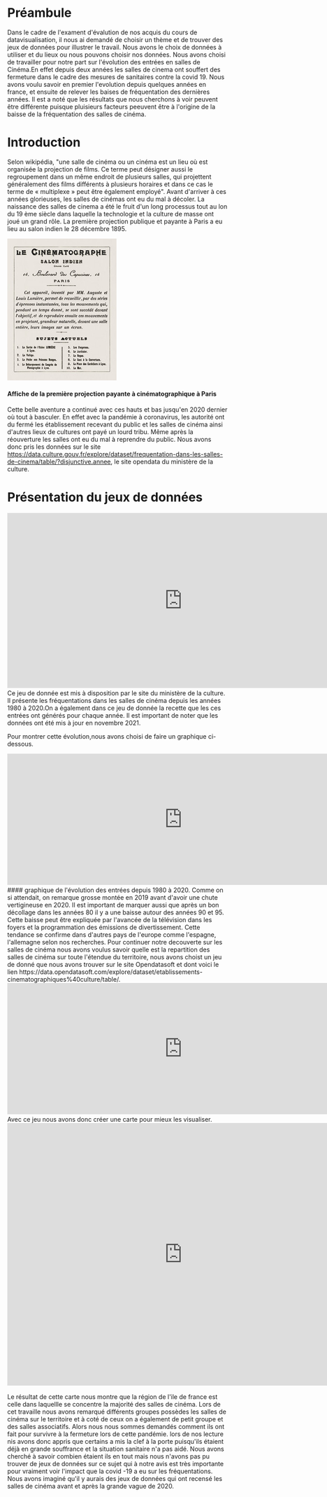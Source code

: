 # Préambule
Dans le cadre de l'exament d'évalution de nos acquis du cours de datavisualisation, il nous ai demandé de choisir un thème et de trouver des jeux de données pour illustrer le travail. Nous avons le choix de données à utiliser et du lieux ou nous pouvons choisir nos données. Nous avons choisi de travailler pour notre part sur l'évolution des entrées en salles de Cinéma.En effet depuis deux années les salles de cinema ont souffert des fermeture dans le cadre des mesures de sanitaires contre la covid 19. Nous avons voulu savoir en premier l'evolution depuis quelques années en france, et ensuite de relever les baises de fréquentation des dernières années. Il est a noté que les résultats que nous cherchons à voir peuvent être différente puisque pluisieurs facteurs peeuvent être à l'origine de la baisse de la fréquentation des salles de cinéma.

# Introduction
Selon wikipédia, "une salle de cinéma ou un cinéma est un lieu où est organisée la projection de films. Ce terme peut désigner aussi le regroupement dans un même endroit de plusieurs salles, qui projettent généralement des films différents à plusieurs horaires et dans ce cas le terme de « multiplexe » peut être également employé".
Avant d'arriver à ces années glorieuses, les salles de cinémas ont eu du mal à décoler. La naissance des salles de cinema a été le fruit d'un long processus tout au lon du 19 ème siècle dans laquelle la technologie et la culture de masse ont joué un grand rôle. La première projection publique et payante à Paris a eu lieu au salon indien le 28 décembre 1895.

![This is an image](https://github.com/DedeKANGNI/Exament_Dataviz_DEFI/blob/main/cine.jpg)

#### Affiche de la première projection payante à cinématographique à Paris

Cette belle aventure a continué avec ces hauts et bas jusqu'en 2020 dernier où tout à basculer. En effet avec la pandémie à coronavirus, les autorité ont du fermé les établissement recevant du public et les salles de cinéma ainsi d'autres lieux de cultures ont payé un lourd tribu. Même après la réouverture les salles ont eu du mal à reprendre du public. Nous avons donc pris les données sur le site https://data.culture.gouv.fr/explore/dataset/frequentation-dans-les-salles-de-cinema/table/?disjunctive.annee, le site opendata du ministère de la culture.

# Présentation du jeux de données

<iframe src="https://data.culture.gouv.fr/explore/embed/dataset/frequentation-dans-les-salles-de-cinema/table/?disjunctive.annee&static=false&datasetcard=false" width="800" height="400" frameborder="0"></iframe>
Ce jeu de donnée est mis à disposition par le site du ministère de la culture. Il présente les fréquentations dans les salles de cinéma depuis les années 1980 à 2020.On a également dans ce jeu de donnée la recette que les ces entrées ont générés pour chaque année. Il est important de noter que les données ont été mis à jour en novembre 2021.

Pour montrer cette évolution,nous avons choisi de faire un graphique ci-dessous.
<iframe src="https://data.opendatasoft.com/chart/embed/?dataChart=eyJ0aW1lc2NhbGUiOiIiLCJxdWVyaWVzIjpbeyJjaGFydHMiOlt7InR5cGUiOiJsaW5lIiwiZnVuYyI6IlNVTSIsInlBeGlzIjoiZW50cmVlc19taWxsaW9ucyIsInNjaWVudGlmaWNEaXNwbGF5Ijp0cnVlLCJjb2xvciI6IiMwMDAwODAifV0sInhBeGlzIjoiYW5uZWUiLCJtYXhwb2ludHMiOjUwLCJzb3J0IjoiIiwiY29uZmlnIjp7ImRhdGFzZXQiOiJmcmVxdWVudGF0aW9uLWRhbnMtbGVzLXNhbGxlcy1kZS1jaW5lbWFAY3VsdHVyZSIsIm9wdGlvbnMiOnt9fX1dLCJhbGlnbk1vbnRoIjp0cnVlLCJkaXNwbGF5TGVnZW5kIjp0cnVlfQ%3D%3D&static=false&datasetcard=false" width="800" height="300" frameborder="0"></iframe>
  #### graphique de l'évolution des entrées depuis 1980 à 2020.
Comme on si attendait, on remarque grosse montée en 2019 avant d'avoir une chute vertigineuse en 2020. Il est important de marquer aussi que après un bon décollage dans les années 80 il y a une baisse autour des années 90 et 95. Cette baisse peut être expliquée par l'avancée de la télévision dans les foyers et la programmation des émissions de divertissement.
Cette tendance se confirme dans d'autres pays de l'europe comme l'espagne, l'allemagne selon nos recherches.
Pour continuer notre decouverte sur les salles de cinéma nous avons voulus savoir quelle est la repartition des salles de cinéma sur toute l'étendue du territoire, nous avons choist un jeu de donné que nous avons trouver sur le site Opendatasoft et dont voici le lien https://data.opendatasoft.com/explore/dataset/etablissements-cinematographiques%40culture/table/.

<iframe src="https://data.opendatasoft.com/explore/embed/dataset/etablissements-cinematographiques@culture/table/?&static=false&datasetcard=false" width="800" height="300" frameborder="0"></iframe>
Avec ce jeu nous avons donc créer une carte pour mieux les visualiser. 

<iframe frameborder="0" width="800" height="600" src="https://data.opendatasoft.com/map/embed/geolocalisation_des_cinema_actifs_en_france/?&static=false&scrollWheelZoom=false"></iframe>

Le résultat de cette carte nous montre que la région de l'ile de france est celle dans laquellle se concentre la majorité des salles de cinéma. Lors de cet travaille nous avons remarqué différents groupes possèdes les salles de cinéma sur le territoire et à coté de ceux on a également de petit groupe et des salles associatifs.
Alors nous nous sommes demandés comment ils ont fait pour survivre à la fermeture lors de cette pandémie. lors de nos lecture nis avons donc appris que certains a mis la clef à la porte puisqu'ils étaient déjà en grande souffrance et la situation sanitaire n'a pas aidé. Nous avons cherché à savoir combien étaient ils en tout mais nous n'avons pas pu trouver de jeux de données sur ce sujet qui à notre avis est très importante pour vraiment voir l'impact que la covid -19 a eu sur les fréquentations. Nous avons imaginé qu'il y aurais des jeux de données qui ont recensé les salles de cinéma avant et après la grande vague de 2020.
